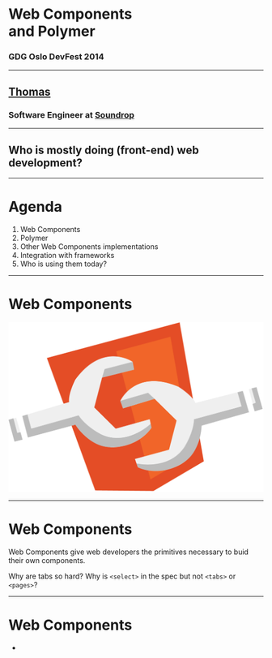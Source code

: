 # Web Components<br>and Polymer

### GDG Oslo DevFest 2014

---

## [Thomas](https://twitter.com/tbassetto)

### Software Engineer at [Soundrop](https://twitter.com/soundrop)

---

## Who is mostly doing (front-end) web development?

---

# Agenda

1. Web Components
1. Polymer
1. Other Web Components implementations
1. Integration with frameworks
1. Who is using them today?

---

# Web Components

![](images/web-components-logo.png)

---

# Web Components

Web Components give web developers the primitives necessary to buid their own components.

Why are tabs so hard? Why is `<select>` in the spec but not `<tabs>` or `<pages>`?

---

# Web Components

- [<template>](http://www.w3.org/TR/html5/scripting-1.html#the-template-element)
- [Custom Elements](http://www.w3.org/TR/custom-elements/)
- [Shadow DOM](http://www.w3.org/TR/shadow-dom/)
- [HTML Imports](http://www.w3.org/TR/html-imports/)

---

# <template>

---

# <template>

```html
<script type="text/template" id="user-profile">
	<div class="user" style="…">
		<span class="name">{{user}}</span>
		<img class="avatar" src="{{url}}">
	</div>
</script>
```

1. The content is a `string`
2. Fragile (no `<script>` in your template)

---

# <template>

```html
<template id="user-profile">
	<div class="user" style="…">
		<span class="name"></span>
		<img class="avatar">
	</div>
</template>
```

---

# Custom Elements

![](images/div-soup.png)

---

# Custom Elements

1. Define new HTML/DOM elements.
1. Bundle together custom functionality into a single tag.
1. Create elements that extend from other elements.
1. Extend the API of existing DOM elements.

---

# Custom Elements

```javascript
var XFoo = document.registerElement('x-foo', {
	// default
	prototype: Object.create(HTMLElement.prototype)
});
document.body.appendChild(new XFoo());
```

The name **must contain a dash (-)**.

`<x-foo>` and `<my-awesome-app>` are all valid names, while `<tabs>` and `<foo_bar>` are not.

---

# Custom Elements

```javascript
var MegaButton = document.registerElement('mega-button', {
	prototype: Object.create(HTMLButtonElement.prototype),
	extends: 'button'
});
```

```html
<button is="mega-button"></button>
```

---

# Custom Elements

```javascript
var XFoo = document.registerElement('x-foo', {
	prototype: Object.create(HTMLElement.prototype, {
		bar: {
			get: function() { return 5; }
		},
		foo: {
			value: function() {
				alert('foo() called');
			}
		}
	})
});
```

---

# Shadow DOM

---

# Shadow DOM

![inline](images/video-shadow-dom.png)

---

# Shadow DOM

```javascript
var myElement = document.createElement('div');
var root = myElement.createShadowRoot();
root.appendChild(someTemplateContent);
```

---

# HTML Imports

---

# HTML Imports

- CSS has `<link rel="stylesheet" href="app.css">`
- JavaScript has `<script src="app.js"></script>`
- Images have `<img src="logo.png" alt="gdg.png">`
- …

The majority of the web's content has a simple and declarative way to load itself.

---

# HTML Imports

HTML has… `<iframe>`, `AJAX` and `<script type="text/template"/>`…

---

# HTML Imports

index.html:

```html
<link rel="import" href="bootstrap.html">
```

bootstrap.html:

```html
<link rel="stylesheet" href="bootstrap.css">
<link rel="stylesheet" href="bootstrap-theme.css">
<script src="jquery.js"></script>
<script src="bootstrap.js"></script>
<template>...</template>
```

---

# HTML Imports

Importers can grab a specific portion of this document and clone it into their page:

```html
<head>
	<link rel="import" href="warnings.html">
</head>
<body>
	<script>
		var link = document.querySelector('link[rel="import"]');
		var content = link.import;
		var el = content.querySelector('.warning');
		document.body.appendChild(el.cloneNode(true));
	</script>
</body>
```

---

# Vulcanize

`npm install -g vulcanize`

`$ vulcanize -o  build.html index.html \`
`    --csp  --strip`

---

![inline](images/grunt.png)

# grunt-vulcanize

---

![inline](images/gulp.png)

# gulp-vulcanize

---

# customelements.io

![](images/custom-element.png)

---

# Browser Support

---

![inline](images/web_components_browser_support.png)

---

# Polymer

![](images/polymer.png)

---

# The Polymer Project

- *Fix modern browsers* with `webcomponents.js` (previously called `platform.js`)
- Add "syntactic sugar" with `polymer.js`
- Provide basic/material sets of components

---

![inline](images/polymer_browser_support.png)

---

# Sugaring: Custom Elements

```javascript
document.registerElement('user-profile', {
	prototype: Object.create(HTMLElement.prototype)
});
```

```html
<polymer-element name="user-profile">
	…
</polymer-element>
```

---

# Sugaring: Custom Elements

```javascript
document.registerElement('mega-button', {
	prototype: Object.create(HTMLButtonElement.prototype),
	extends: 'button'
});
```

```html
<polymer-element name="mega-button" extends="button">
	…
</polymer-element>
```

---

# Sugaring: Templates

```html
<polymer-element name="user-list" noscript>
	<template>
		<ul>
			<template repeat="{{user, i in users}}">
				<li>{{user.name}}</li>
			</template>
		</ul>
	</template>
</polymer-element>
```

---

# The Core and Paper elements

---

# core-*

A set of utility elements including general-purpose UI elements (such as icons, layout elements, and toolbars), as well as non-UI elements providing features like AJAX, signaling and storage.

- `core-collapse`
- `core-tooltip`
- `core-image`
- `core-ajax`
- …

---

# paper-*

The Paper elements are a set of UI elements that implement the material design system.

- `paper-button`
- `paper-checkbox`
- `paper-toggle-button`
- …

---

# Other Web Components implementations

---

# X-Tag + Brick

![](images/bricks.png)

- [X-Tag](http://x-tags.org) is a small JavaScript library, created and supported by Mozilla, that brings Custom Element and HTML Imports capabilities to all modern browsers (**IE9+**).
- [Brick](https://mozbrick.github.io/) is a collection of UI components designed for the easy and quick building of web application UIs.
- [Polymer, X-Tag/Brick and vanilla custom elements](https://www.polymer-project.org/articles/polymer-xtag-vanilla.html)
- [What's next for X-Tag project](http://webcomponents.org/articles/interview-with-daniel-buchner/)

---

# Bosonic

![](images/bosonic_illustration.png)

[Bosonic](https://bosonic.github.io/index.html) uses some Polymer polyfills (Custom Elements, Mutation Observers and Weak Maps) and brings its own polyfills including a powerful yet simple one for Shadow DOM.

---

# Integration with frameworks

---

# ReactJS

- [react-element](https://github.com/Versal/react-element): register your react component as custom element
- [ReactiveElements](https://github.com/PixelsCommander/ReactiveElements): allows to use React.js component as HTML element
- [Combining React, Flux & Web Components](http://futurice.com/blog/combining-react-flux-and-web-components): I hope this helped clarify how […] Flux and Web Components are fundamentally different, and yet still composable in interesting ways.

---

# EmberJS

- [Introduction to EmberJS](http://emberjs.com/guides/components/): Once Custom Elements are widely available in browsers, you should be able to easily migrate your Ember components to the W3C standard and have them be usable by other frameworks.
- [Ember and Web Components](https://gist.github.com/wycats/9144666b0c606d1838be): We are choosing a different transitional strategy that differs from Polymer's strategy, because our medium-term requirements are different, but our long-term goals are aligned.

---

# AngularJS 1.x

- [Integrating Web Components with AngularJS](https://pascalprecht.github.io/2014/10/25/integrating-web-components-with-angularjs/): Everything is DOM. Angular doesn't know and shouldn't know about custom elements.

---

# AngularJS 2.x

- [Integrating Web Components with AngularJS](https://pascalprecht.github.io/2014/10/25/integrating-web-components-with-angularjs/): Everything is DOM. Angular doesn't know and shouldn't know about custom elements.
- [Polymer Notes](https://docs.google.com/document/d/16O2Im1ekfdJ4FU8FBbVRYGjqsXjmcV3tYFg1vyfhYC8/edit#): While it is unlikely that Angular 2.0 can simply be built as a layer on top of Polymer, it is likely that use can be made out of the polyfills and that much can be learned from some of the positives and negatives of their implementations.

---

# Who is using Web Components today?

---

# Great Standalone Components

- [time-elements](https://github.com/github/time-elements)
- [select-element](https://ebidel.github.io/polymer-experiments/select-element/)
- [GoogleWebComponents](http://googlewebcomponents.github.io)
- [voice-elements](http://zenorocha.github.io/voice-elements/)

---

# "Full" Websites

---

# [Poly-Mail](https://poly-mail.appspot.com/)

![](images/PolyMail.png)

---

# [Topeka](https://www.polymer-project.org/apps/topeka/)

![](images/Topeka.png)

---

# [Santa Tracker](https://santatracker.google.com/#village)

![](images/SantaTracker.png)

---

# Conclusion

Yay for more interoperability between components!

As long as they are **F**ocused, **I**ndependent, **R**eusable, **S**mall & **T**estable (**FIRST**).

---

# Questions
